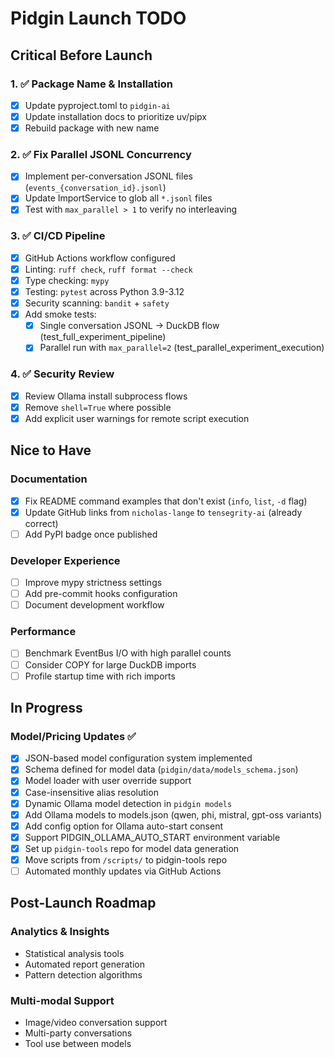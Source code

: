 # Pidgin Launch TODO

## Critical Before Launch

### 1. ✅ Package Name & Installation
- [x] Update pyproject.toml to `pidgin-ai` 
- [x] Update installation docs to prioritize uv/pipx
- [x] Rebuild package with new name

### 2. ✅ Fix Parallel JSONL Concurrency 
- [x] Implement per-conversation JSONL files (`events_{conversation_id}.jsonl`)
- [x] Update ImportService to glob all `*.jsonl` files  
- [x] Test with `max_parallel > 1` to verify no interleaving

### 3. ✅ CI/CD Pipeline
- [x] GitHub Actions workflow configured
- [x] Linting: `ruff check`, `ruff format --check`
- [x] Type checking: `mypy`
- [x] Testing: `pytest` across Python 3.9-3.12
- [x] Security scanning: `bandit` + `safety`
- [x] Add smoke tests:
  - [x] Single conversation JSONL → DuckDB flow (test_full_experiment_pipeline)
  - [x] Parallel run with `max_parallel=2` (test_parallel_experiment_execution)

### 4. ✅ Security Review
- [x] Review Ollama install subprocess flows
- [x] Remove `shell=True` where possible
- [x] Add explicit user warnings for remote script execution

## Nice to Have

### Documentation
- [x] Fix README command examples that don't exist (`info`, `list`, `-d` flag)
- [x] Update GitHub links from `nicholas-lange` to `tensegrity-ai` (already correct)
- [ ] Add PyPI badge once published

### Developer Experience
- [ ] Improve mypy strictness settings
- [ ] Add pre-commit hooks configuration
- [ ] Document development workflow

### Performance
- [ ] Benchmark EventBus I/O with high parallel counts
- [ ] Consider COPY for large DuckDB imports
- [ ] Profile startup time with rich imports

## In Progress

### Model/Pricing Updates ✅
- [x] JSON-based model configuration system implemented
- [x] Schema defined for model data (`pidgin/data/models_schema.json`)
- [x] Model loader with user override support
- [x] Case-insensitive alias resolution
- [x] Dynamic Ollama model detection in `pidgin models`
- [x] Add Ollama models to models.json (qwen, phi, mistral, gpt-oss variants)
- [x] Add config option for Ollama auto-start consent
- [x] Support PIDGIN_OLLAMA_AUTO_START environment variable
- [x] Set up `pidgin-tools` repo for model data generation
- [x] Move scripts from `/scripts/` to pidgin-tools repo
- [ ] Automated monthly updates via GitHub Actions

## Post-Launch Roadmap

### Analytics & Insights
- Statistical analysis tools
- Automated report generation
- Pattern detection algorithms

### Multi-modal Support
- Image/video conversation support
- Multi-party conversations
- Tool use between models